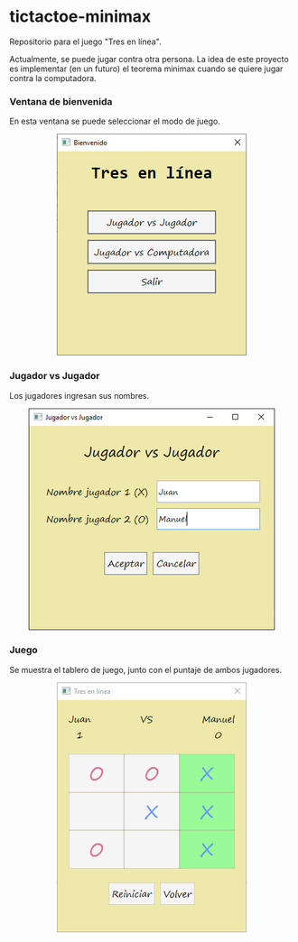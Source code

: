# tictactoe-minimax

Repositorio para el juego "Tres en línea". 

Actualmente, se puede jugar contra otra persona. La idea de este proyecto es implementar (en un futuro) el teorema minimax cuando se quiere jugar contra la computadora.


### Ventana de bienvenida
En esta ventana se puede seleccionar el modo de juego.

<p align="center">  
<img src="screenshots/bienvenido.PNG">
</p>



### Jugador vs Jugador
Los jugadores ingresan sus nombres.
  
<p align="center">  
<img src="screenshots/nombres.PNG">
</p>



### Juego
Se muestra el tablero de juego, junto con el puntaje de ambos jugadores. 

<p align="center">  
<img src="screenshots/ganador.PNG">  
</p>
